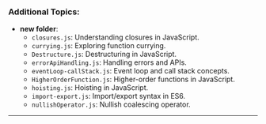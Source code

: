 ### Additional Topics:

- **new folder**:
  - `closures.js`: Understanding closures in JavaScript.
  - `currying.js`: Exploring function currying.
  - `Destructure.js`: Destructuring in JavaScript.
  - `errorApiHandling.js`: Handling errors and APIs.
  - `eventLoop-callStack.js`: Event loop and call stack concepts.
  - `HigherOrderFunction.js`: Higher-order functions in JavaScript.
  - `hoisting.js`: Hoisting in JavaScript.
  - `import-export.js`: Import/export syntax in ES6.
  - `nullishOperator.js`: Nullish coalescing operator.

---